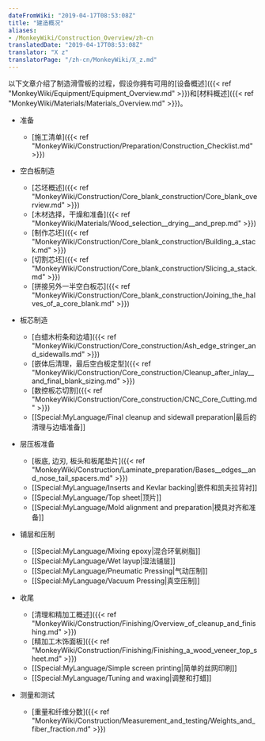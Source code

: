```yaml
---
dateFromWiki: "2019-04-17T08:53:08Z"
title: "建造概况"
aliases:
- /MonkeyWiki/Construction_Overview/zh-cn
translatedDate: "2019-04-17T08:53:08Z"
translator: "X z"
translatorPage: "/zh-cn/MonkeyWiki/X_z.md"
---
```

以下文章介绍了制造滑雪板的过程，假设你拥有可用的[设备概述]({{< ref "MonkeyWiki/Equipment/Equipment_Overview.md" >}})和[材料概述]({{< ref "MonkeyWiki/Materials/Materials_Overview.md" >}})。 

- 准备
  - [施工清单]({{< ref "MonkeyWiki/Construction/Preparation/Construction_Checklist.md" >}})

- 空白板制造
  - [芯坯概述]({{< ref "MonkeyWiki/Construction/Core_blank_construction/Core_blank_overview.md" >}})
  - [木材选择，干燥和准备]({{< ref "MonkeyWiki/Materials/Wood_selection__drying__and_prep.md" >}})
  - [制作芯坯]({{< ref "MonkeyWiki/Construction/Core_blank_construction/Building_a_stack.md" >}})
  - [切割芯坯]({{< ref "MonkeyWiki/Construction/Core_blank_construction/Slicing_a_stack.md" >}})
  - [拼接另外一半空白板芯]({{< ref "MonkeyWiki/Construction/Core_blank_construction/Joining_the_halves_of_a_core_blank.md" >}})

- 板芯制造
  - [白蜡木桁条和边墙]({{< ref "MonkeyWiki/Construction/Core_construction/Ash_edge_stringer_and_sidewalls.md" >}})
  - [嵌体后清理，最后空白板定型]({{< ref "MonkeyWiki/Construction/Core_construction/Cleanup_after_inlay__and_final_blank_sizing.md" >}})
  - [数控板芯切割]({{< ref "MonkeyWiki/Construction/Core_construction/CNC_Core_Cutting.md" >}})
  - [[Special:MyLanguage/Final cleanup and sidewall preparation|最后的清理与边墙准备]]

- 层压板准备
  - [板底, 边刃, 板头和板尾垫片]({{< ref "MonkeyWiki/Construction/Laminate_preparation/Bases__edges__and_nose_tail_spacers.md" >}})
  - [[Special:MyLanguage/Inserts and Kevlar backing|嵌件和凯夫拉背衬]]
  - [[Special:MyLanguage/Top sheet|顶片]]
  - [[Special:MyLanguage/Mold alignment and preparation|模具对齐和准备]]

- 铺层和压制
  - [[Special:MyLanguage/Mixing epoxy|混合环氧树脂]]
  - [[Special:MyLanguage/Wet layup|湿法铺层]]
  - [[Special:MyLanguage/Pneumatic Pressing|气动压制]]
  - [[Special:MyLanguage/Vacuum Pressing|真空压制]]

- 收尾
  - [清理和精加工概述]({{< ref "MonkeyWiki/Construction/Finishing/Overview_of_cleanup_and_finishing.md" >}})
  - [精加工木饰面板]({{< ref "MonkeyWiki/Construction/Finishing/Finishing_a_wood_veneer_top_sheet.md" >}})
  - [[Special:MyLanguage/Simple screen printing|简单的丝网印刷]]
  - [[Special:MyLanguage/Tuning and waxing|调整和打蜡]]

- 测量和测试
  - [重量和纤维分数]({{< ref "MonkeyWiki/Construction/Measurement_and_testing/Weights_and_fiber_fraction.md" >}})

